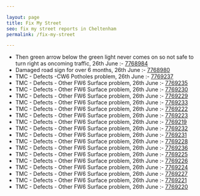 ```yaml
---

layout: page
title: Fix My Street
seo: fix my street reports in Cheltenham
permalink: /fix-my-street

---
```


<!-- fix_marker starts -->

- Then green arrow below the green light never comes on so not safe to turn right as oncoming traffic, 26th June :- [7768984](https://www.fixmystreet.com/report/7768984)
- Damaged road sign for over 6 months, 26th June :- [7768980](https://www.fixmystreet.com/report/7768980)
- TMC - Defects -CW6 Potholes  problem, 26th June :- [7769237](https://www.fixmystreet.com/report/7769237)
- TMC - Defects - Other FW6  Surface problem, 26th June :- [7769235](https://www.fixmystreet.com/report/7769235)
- TMC - Defects - Other FW6  Surface problem, 26th June :- [7769230](https://www.fixmystreet.com/report/7769230)
- TMC - Defects - Other FW6  Surface problem, 26th June :- [7769229](https://www.fixmystreet.com/report/7769229)
- TMC - Defects - Other FW6  Surface problem, 26th June :- [7769233](https://www.fixmystreet.com/report/7769233)
- TMC - Defects - Other FW6  Surface problem, 26th June :- [7769222](https://www.fixmystreet.com/report/7769222)
- TMC - Defects - Other FW6  Surface problem, 26th June :- [7769223](https://www.fixmystreet.com/report/7769223)
- TMC - Defects - Other FW6  Surface problem, 26th June :- [7769219](https://www.fixmystreet.com/report/7769219)
- TMC - Defects - Other FW6  Surface problem, 26th June :- [7769232](https://www.fixmystreet.com/report/7769232)
- TMC - Defects - Other FW6  Surface problem, 26th June :- [7769231](https://www.fixmystreet.com/report/7769231)
- TMC - Defects - Other FW6  Surface problem, 26th June :- [7769228](https://www.fixmystreet.com/report/7769228)
- TMC - Defects - Other FW6  Surface problem, 26th June :- [7769236](https://www.fixmystreet.com/report/7769236)
- TMC - Defects - Other FW6  Surface problem, 26th June :- [7769225](https://www.fixmystreet.com/report/7769225)
- TMC - Defects - Other FW6  Surface problem, 26th June :- [7769226](https://www.fixmystreet.com/report/7769226)
- TMC - Defects - Other FW6  Surface problem, 26th June :- [7769224](https://www.fixmystreet.com/report/7769224)
- TMC - Defects - Other FW6  Surface problem, 26th June :- [7769227](https://www.fixmystreet.com/report/7769227)
- TMC - Defects - Other FW6  Surface problem, 26th June :- [7769221](https://www.fixmystreet.com/report/7769221)
- TMC - Defects - Other FW6  Surface problem, 26th June :- [7769220](https://www.fixmystreet.com/report/7769220)

<!-- fix_marker ends -->
